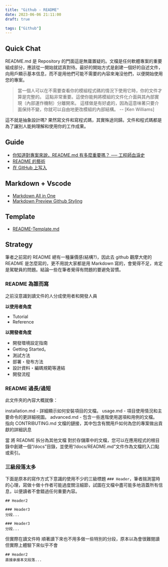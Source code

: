 ```yaml
---
title: "Github - README"
date: 2023-06-06 21:11:00
draft: true

tags: ["Github"]
---
```


## Quick Chat
README.md 是 Repository 的門面這是無庸置疑的。文檔是任何軟體專案的重要組成部分，應該從一開始就認真對待。最好的開始方式是創建一個好的自述文件，向用戶顯示基本信息，而不是用他們可能不需要的內容來淹沒他們，以便開始使用您的專案。

> 當一個人可以在不需要查看你的模組程式碼的情況下使用它時，你的文件才算是完整的。
> 這點非常重要。這使你能夠將模組的文件化介面與其內部實現（內部運作機制）分離開來。
> 這樣做是有好處的，因為這意味著只要介面保持不變，你就可以自由地更改模組的內部結構。
> -- [Ken Williams]

這不就是抽象設計嗎? 果然寫文件和寫程式碼，其實殊途同歸。文件和程式碼都是為了讓別人能夠理解和使用你的工作成果。


## Guide
- [你知道對專案來說，README.md 有多麼重要嗎？ ── 工程師血淚史](https://medium.com/dean-lin/%E4%BD%A0%E7%9F%A5%E9%81%93%E5%B0%8D%E5%B0%88%E6%A1%88%E4%BE%86%E8%AA%AA-readme-md-%E6%9C%89%E5%A4%9A%E9%BA%BC%E9%87%8D%E8%A6%81%E5%97%8E-%E5%B7%A5%E7%A8%8B%E5%B8%AB%E8%A1%80%E6%B7%9A%E5%8F%B2-c0fb0908343e)
- [README 的藝術](https://github.com/hackergrrl/art-of-readme/blob/master/README-zh-TW.md)
- [在 GitHub 上写入](https://docs.github.com/zh/get-started/writing-on-github)

## Markdown + Vscode 
- [Markdown All in One](https://marketplace.visualstudio.com/items?itemName=yzhang.markdown-all-in-one)
- [Markdown Preview Github Styling](https://marketplace.visualstudio.com/items?itemName=bierner.markdown-preview-github-styles) 

## Template
- [README-Template.md](https://gist.github.com/PurpleBooth/109311bb0361f32d87a2)

## Strategy 
筆者之前寫的 README 總有一種廉價感(結構?)，因此去 github 觀摩大佬的 README 是怎麼寫的，更不用說大家都是用 Markdown 寫的，會覺得不足，肯定是駕駛員的問題。結論一些在筆者覺得有問題的要避免習慣。

### README 為誰而寫

之前沒意識到讀文件的人分成使用者和開發人員

**以使用者角度**
- Tutorial
- Reference  

**以開發者角度**
- 開發環境設定指南
- Getting Started。
- 測試方法
- 部署・發布方法
- 設計資料・編碼規範等連結
- 開發流程

### README 過長/過短

此文件夾的內容大概就像：

installation.md - 詳細顯示如何安裝項目的文檔。
usage.md - 項目使用情況和主要命令的更詳細視圖。
advanced.md - 包含一些進階使用選項和用例的文檔。
指向 CONTRIBUTING.md 文檔的鏈接，其中包含有關用戶如何為您的專案做出貢獻的詳細訊息

當 將 README 拆分為其他文檔
對於存儲庫中的文檔，您可以在應用程式的根目錄中創建一個“/docs”目錄，並使用“/docs/README.md”文件作為文檔的入口點或索引。



### 三級段落太多

下面是原本的寫作方式下意識的使用不少的三級標題 `### Header`，筆者揣測當時的心理，寫做十做十作者可能過度關注細節，試圖在文檔中盡可能多地涵蓋所有信息，以便讀者不會錯過任何重要內容。
``` 
## Header2

### Header3
分段...

### Header3
分段...
```

但實際在讀文件時 順著讀下來也不用多做一些特別的分段，原本以為會很難閱讀 但實際上體驗下來似乎不會
``` 
## Header2
直接承接本文段落...
```
